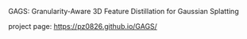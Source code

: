 
GAGS: Granularity-Aware 3D Feature Distillation for Gaussian Splatting

project page: https://pz0826.github.io/GAGS/
